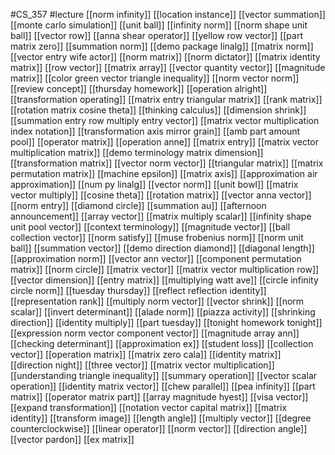 #CS_357
#lecture
[[norm infinity]]
[[location instance]]
[[vector summation]]
[[monte carlo simulation]]
[[unit ball]]
[[infinity norm]]
[[norm shape unit ball]]
[[vector row]]
[[anna shear operator]]
[[yellow row vector]]
[[part matrix zero]]
[[summation norm]]
[[demo package linalg]]
[[matrix norm]]
[[vector entry wife actor]]
[[norm matrix]]
[[norm dictator]]
[[matrix identity matrix]]
[[row vector]]
[[matrix array]]
[[vector quantity vector]]
[[magnitude matrix]]
[[color green vector triangle inequality]]
[[norm vector norm]]
[[review concept]]
[[thursday homework]]
[[operation alright]]
[[transformation operating]]
[[matrix entry triangular matrix]]
[[rank matrix]]
[[rotation matrix cosine theta]]
[[thinking calculus]]
[[dimension shrink]]
[[summation entry row multiply entry vector]]
[[matrix vector multiplication index notation]]
[[transformation axis mirror grain]]
[[amb part amount pool]]
[[operator matrix]]
[[operation anne]]
[[matrix entry]]
[[matrix vector multiplication matrix]]
[[demo terminology matrix dimension]]
[[transformation matrix]]
[[vector norm vector]]
[[triangular matrix]]
[[matrix permutation matrix]]
[[machine epsilon]]
[[matrix axis]]
[[approximation air approximation]]
[[num py linalg]]
[[vector norm]]
[[unit bowl]]
[[matrix vector multiply]]
[[cosine theta]]
[[rotation matrix]]
[[vector anna vector]]
[[norm entry]]
[[diamond circle]]
[[summation au]]
[[afternoon announcement]]
[[array vector]]
[[matrix multiply scalar]]
[[infinity shape unit pool vector]]
[[context terminology]]
[[magnitude vector]]
[[ball collection vector]]
[[norm satisfy]]
[[muse frobenius norm]]
[[norm unit ball]]
[[summation vector]]
[[demo direction diamond]]
[[diagonal length]]
[[approximation norm]]
[[vector ann vector]]
[[component permutation matrix]]
[[norm circle]]
[[matrix vector]]
[[matrix vector multiplication row]]
[[vector dimension]]
[[entry matrix]]
[[multiplying watt ave]]
[[circle infinity circle norm]]
[[tuesday thursday]]
[[reflect reflection identity]]
[[representation rank]]
[[multiply norm vector]]
[[vector shrink]]
[[norm scalar]]
[[invert determinant]]
[[alade norm]]
[[piazza activity]]
[[shrinking direction]]
[[identity multiply]]
[[part tuesday]]
[[tonight homework tonight]]
[[expression norm vector component vector]]
[[magnitude array ann]]
[[checking determinant]]
[[approximation ex]]
[[student loss]]
[[collection vector]]
[[operation matrix]]
[[matrix zero cala]]
[[identity matrix]]
[[direction night]]
[[three vector]]
[[matrix vector multiplication]]
[[understanding triangle inequality]]
[[summary operation]]
[[vector scalar operation]]
[[identity matrix vector]]
[[chew parallel]]
[[pea infinity]]
[[part matrix]]
[[operator matrix part]]
[[array magnitude hyest]]
[[visa vector]]
[[expand transformation]]
[[notation vector capital matrix]]
[[matrix identity]]
[[transform image]]
[[length angle]]
[[multiply vector]]
[[degree counterclockwise]]
[[linear operator]]
[[norm vector]]
[[direction angle]]
[[vector pardon]]
[[ex matrix]]
